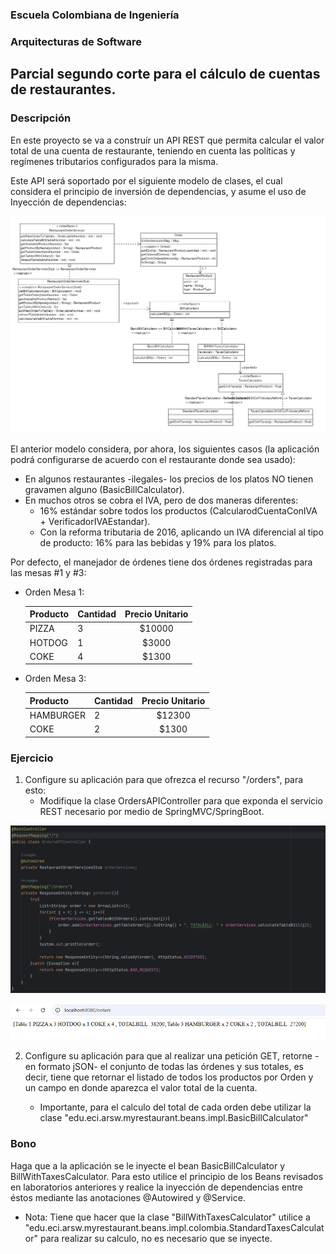 
### Escuela Colombiana de Ingeniería

### Arquitecturas de Software

## Parcial segundo corte para el cálculo de cuentas de restaurantes.

### Descripción

En este proyecto se va a construír un API REST que permita calcular el valor total de una cuenta de restaurante, teniendo en cuenta las políticas y regímenes tributarios configurados para la misma.

Este API será soportado por el siguiente modelo de clases, el cual considera el principio de inversión de dependencias, y asume el uso de Inyección de dependencias:

![](img/ClassDiagram.png)


El anterior modelo considera, por ahora, los siguientes casos (la aplicación podrá configurarse de acuerdo con el restaurante donde sea usado):

* En algunos restaurantes -ilegales- los precios de los platos NO tienen gravamen alguno (BasicBillCalculator).
* En muchos otros se cobra el IVA, pero de dos maneras diferentes:
	* 16% estándar sobre todos los productos (CalcularodCuentaConIVA + VerificadorIVAEstandar).
	* Con la reforma tributaria de 2016, aplicando un IVA diferencial al tipo de producto: 16% para las bebidas y 19% para los platos.


Por defecto, el manejador de órdenes tiene dos órdenes registradas para las mesas #1 y #3:


* Orden Mesa 1:

	| Producto      | Cantidad | Precio Unitario          | 
	| ------------- | ----- |:-------------:| 
	|PIZZA|3|$10000|
	|HOTDOG|1|$3000|
	|COKE|4|$1300|


* Orden Mesa 3:

	| Producto      | Cantidad | Precio  Unitario         | 
	| ------------- | ----- |:-------------:| 
	|HAMBURGER|2|$12300|
	|COKE|2|$1300|




### Ejercicio

1. Configure su aplicación para que ofrezca el recurso "/orders", para esto:
   * Modifique la clase OrdersAPIController para que exponda el servicio REST necesario por medio de SpringMVC/SpringBoot.

![img_1.png](img%2Fimg_1.png)

![img.png](img%2Fimg.png)

2. Configure su aplicación para que al realizar una petición GET, retorne -en formato jSON- el conjunto de todas las órdenes y sus totales, es decir, tiene que retornar el listado de todos los productos por Orden y un campo en donde aparezca el valor total de la cuenta.
	
	* Importante, para el calculo del total de cada orden debe utilizar la clase "edu.eci.arsw.myrestaurant.beans.impl.BasicBillCalculator" 


### Bono

Haga que a la aplicación se le inyecte el bean BasicBillCalculator y BillWithTaxesCalculator. Para esto utilice el principio de los Beans revisados en laboratorios anteriores y realice la inyección de dependencias entre éstos mediante las anotaciones @Autowired y @Service.
* Nota:  Tiene que hacer que la clase "BillWithTaxesCalculator" utilice a "edu.eci.arsw.myrestaurant.beans.impl.colombia.StandardTaxesCalculator" para realizar su calculo, no es necesario que se inyecte.
